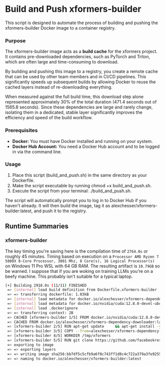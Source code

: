 # **Build and Push xformers-builder**

This script is designed to automate the process of building and pushing the xformers-builder Docker image to a container registry.

### **Purpose**

The xformers-builder image acts as a **build cache** for the xformers project. It contains pre-downloaded dependencies, such as PyTorch and Triton, which are often large and time-consuming to download.

By building and pushing this image to a registry, you create a remote cache that can be used by other team members and in CI/CD pipelines. This significantly speeds up subsequent builds by allowing Docker to reuse the cached layers instead of re-downloading everything.

When measured against the full build time, this download step alone represented approximately 30% of the total duration (471.4 seconds out of 1565.8 seconds). Since these dependencies are large and rarely change, isolating them in a dedicated, stable layer significantly improves the efficiency and speed of the build workflow.

### **Prerequisites**

* **Docker:** You must have Docker installed and running on your system.  
* **Docker Hub Account:** You need a Docker Hub account and to be logged in via the command line.

### **Usage**

1. Place this script (build\_and\_push.sh) in the same directory as your Dockerfile.  
2. Make the script executable by running chmod \+x build\_and\_push.sh.  
3. Execute the script from your terminal: ./build\_and\_push.sh.

The script will automatically prompt you to log in to Docker Hub if you haven't already. It will then build the image, tag it as alexchesser/xformers-builder:latest, and push it to the registry.

## Runtime Summaries

### xformers-builder

The key timing you're saving here is the compilation time of `2764.0s` or roughly 45 minutes. Timing based on execution on a `Processor	AMD Ryzen 7 5800X 8-Core Processor, 3801 Mhz, 8 Core(s), 16 Logical Processor(s)` on Windows 11 Pro WSL with 64 GB RAM. 
The resulting artifact is `10.79GB` so be warned. I suppose that if you are woking on training LLMs you're on a beefy machine. This probably isn't suitable for a typical laptop. 

```bash
[+] Building 2918.0s (11/11) FINISHED                                                  docker:default 
 => [internal] load build definition from Dockerfile.xformers-builder                            0.0s 
 => => transferring dockerfile: 1.03kB                                                           0.0s 
 => [internal] load metadata for docker.io/alexchesser/xformers-dependency-downloader:latest     0.0s 
 => [internal] load metadata for docker.io/nvidia/cuda:12.8.0-devel-ubuntu22.04                  0.0s 
 => [internal] load .dockerignore                                                                0.0s 
 => => transferring context: 2B                                                                  0.0s 
 => CACHED [xformers-builder 1/5] FROM docker.io/nvidia/cuda:12.8.0-devel-ubuntu22.04            0.0s 
 => CACHED FROM docker.io/alexchesser/xformers-dependency-downloader:latest                      0.0s
 => [xformers-builder 2/5] RUN apt-get update     && apt-get install -y         python3-dev     23.8s
 => [xformers-builder 3/5] COPY --from=alexchesser/xformers-dependency-downloader /tmp/whe      84.8s
 => [xformers-builder 4/5] WORKDIR /tmp/xformers                                                 0.4s
 => [xformers-builder 5/5] RUN git clone https://github.com/facebookresearch/xformers.git .   2764.0s
 => exporting to image                                                                          44.4s
 => => exporting layers                                                                         44.2s
 => => writing image sha256:bb7df5c5cfb9a6f0c743ff1d8c4c722a379a3fe9255bd005b98aee3adbf450ef     0.0s
 => => naming to docker.io/alexchesser/xformers-builder:latest                                   0.0s
```
